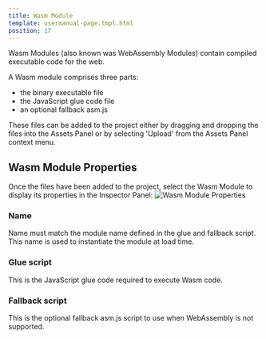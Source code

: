 ```yaml
---
title: Wasm Module
template: usermanual-page.tmpl.html
position: 17
---
```


Wasm Modules (also known was WebAssembly Modules) contain compiled executable code for the web.

A Wasm module comprises three parts:
* the binary executable file
* the JavaScript glue code file
* an optional fallback asm.js

These files can be added to the project either by dragging and dropping the files into the Assets Panel or by selecting 'Upload' from the Assets Panel context menu.

## Wasm Module Properties

Once the files have been added to the project, select the Wasm Module to display its properties in the Inspector Panel:
![Wasm Module Properties][1]

### Name
Name must match the module name defined in the glue and fallback script. This name is used to instantiate the module at load time.

### Glue script
This is the JavaScript glue code required to execute Wasm code.

### Fallback script
This is the optional fallback asm.js script to use when WebAssembly is not supported.

[1]: /images/user-manual/assets/wasm-module.png

